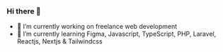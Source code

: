 ### Hi there 👋

- 🔭 I’m currently working on freelance web development
- 🌱 I’m currently learning Figma, Javascript, TypeScript, PHP, Laravel, Reactjs, Nextjs & Tailwindcss


